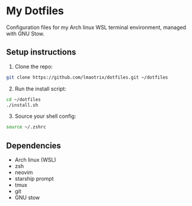 # My Dotfiles

Configuration files for my Arch linux WSL terminal environment, managed with GNU Stow.

## Setup instructions
1. Clone the repo:
```bash
git clone https://github.com/lmaotrix/dotfiles.git ~/dotfiles
```
2. Run the install script:
```bash
cd ~/dotfiles 
./install.sh
```
3. Source your shell config:
```bash
source ~/.zshrc 
```

## Dependencies
- Arch linux (WSL)
- zsh 
- neovim
- starship prompt
- tmux 
- git 
- GNU stow 


